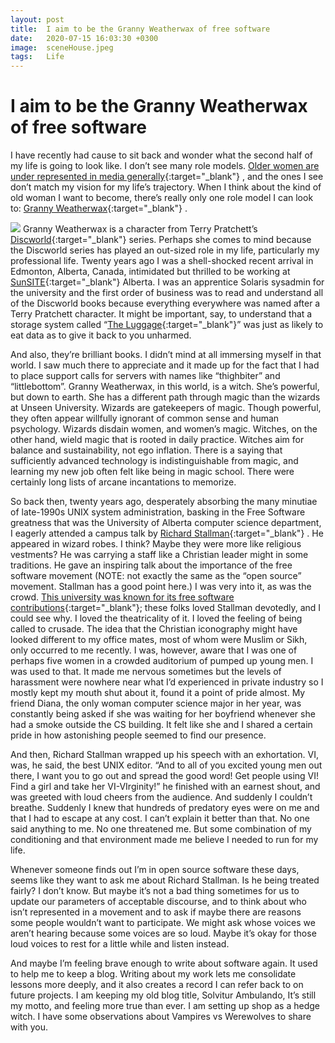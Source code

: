 ```yaml
---
layout: post
title:  I aim to be the Granny Weatherwax of free software
date:   2020-07-15 16:03:30 +0300
image:  sceneHouse.jpeg
tags:   Life
---
```


# I aim to be the Granny Weatherwax of free software

I have recently had cause to sit back and wonder what the second half of my life is going to look like. I don’t see many role models. [Older women are under represented in media generally](https://www.vulture.com/2013/04/leading-men-age-but-their-love-interests-dont.html){:target="_blank"} , and the ones I see don’t match my vision for my life’s trajectory. When I think about the kind of old woman I want to become, there’s really only one role model I can look to: [Granny Weatherwax](https://en.wikipedia.org/wiki/Granny_Weatherwax){:target="_blank"} . 

![]({{site.baseurl}}/img/granny.jpeg)
Granny Weatherwax is a character from Terry Pratchett’s [Discworld](https://en.wikipedia.org/wiki/Discworld){:target="_blank"}  series. Perhaps she comes to mind because the Discworld series has played an out-sized role in my life, particularly my professional life. Twenty years ago I was a shell-shocked recent arrival in Edmonton, Alberta, Canada, intimidated but thrilled to be working at [SunSITE](https://en.wikipedia.org/wiki/Sunsite){:target="_blank"}  Alberta. I was an apprentice Solaris sysadmin for the university and the first order of business was to read and understand all of the Discworld books because everything everywhere was named after a Terry Pratchett character. It might be important, say, to understand that a storage system called “[The Luggage](https://discworld.fandom.com/wiki/The_Luggage){:target="_blank"}” was just as likely to eat data as to give it back to you unharmed. 

And also, they’re brilliant books. I didn’t mind at all immersing myself in that world. I saw much there to appreciate and it made up for the fact that I had to place support calls for servers with names like “thighbiter” and “littlebottom”. Granny Weatherwax, in this world, is a witch. She’s powerful, but down to earth. She has a different path through magic than the wizards at Unseen University. Wizards are gatekeepers of magic. Though powerful, they often appear willfully ignorant of common sense and human psychology. Wizards disdain women, and women’s magic. Witches, on the other hand, wield magic that is rooted in daily practice. Witches aim for balance and sustainability, not ego inflation. There is a saying that sufficiently advanced technology is indistinguishable from magic, and learning my new job often felt like being in magic school. There were certainly long lists of arcane incantations to memorize. 

So back then, twenty years ago, desperately absorbing the many minutiae of late-1990s UNIX system administration, basking in the Free Software greatness that was the University of Alberta computer science department, I eagerly attended a campus talk by [Richard Stallman](https://en.wikipedia.org/wiki/Richard_Stallman){:target="_blank"} . He appeared in wizard robes. I think? Maybe they were more like religious vestments? He was carrying a staff like a Christian leader might in some traditions. He gave an inspiring talk about the importance of the free software movement (NOTE: not exactly the same as the “open source” movement. Stallman has a good point here.) I was very into it, as was the crowd. [This university was known for its free software contributions](https://www.openbsd.org/hackathons.html){:target="_blank"}; these folks loved Stallman devotedly, and I could see why. I loved the theatricality of it. I loved the feeling of being called to crusade. The idea that the Christian iconography might have looked different to my office mates, most of whom were Muslim or Sikh, only occurred to me recently. I was, however, aware that I was one of perhaps five women in a crowded auditorium of pumped up young men.  I was used to that. It made me nervous sometimes but the levels of harassment were nowhere near what I’d experienced in private industry so I mostly kept my mouth shut about it, found it a point of pride almost. My friend Diana, the only woman computer science major in her year, was constantly being asked if she was waiting for her boyfriend whenever she had a smoke outside the CS building. It felt like she and I shared a certain pride in how astonishing people seemed to find our presence.

And then, Richard Stallman wrapped up his speech with an exhortation. VI, was, he said, the best UNIX editor. “And to all of you excited young men out there, I want you to go out and spread the good word! Get people using VI! Find a girl and take her VI-VIrginity!” he finished with an earnest shout, and was greeted with loud cheers from the audience. And suddenly I couldn’t breathe. Suddenly I knew that hundreds of predatory eyes were on me and that I had to escape at any cost. I can’t explain it better than that. No one said anything to me. No one threatened me. But some combination of my conditioning and that environment made me believe I needed to run for my life. 

Whenever someone finds out I’m in open source software these days, seems like they want to ask me about Richard Stallman. Is he being treated fairly? I don’t know. But maybe it’s not a bad thing sometimes for us to update our parameters of acceptable discourse, and to think about who isn’t represented in a movement and to ask if maybe there are reasons some people wouldn’t want to participate. We might ask whose voices we aren’t hearing because some voices are so loud. Maybe it’s okay for those loud voices to rest for a little while and listen instead. 

And maybe I’m feeling brave enough to write about software again. It used to help me to keep a blog. Writing about my work lets me consolidate lessons more deeply, and it also creates a record I can refer back to on future projects. I am keeping my old blog title, Solvitur Ambulando, It’s still my motto, and feeling more true than ever. I am setting up shop as a hedge witch. I have some observations about Vampires vs Werewolves to share with you. 